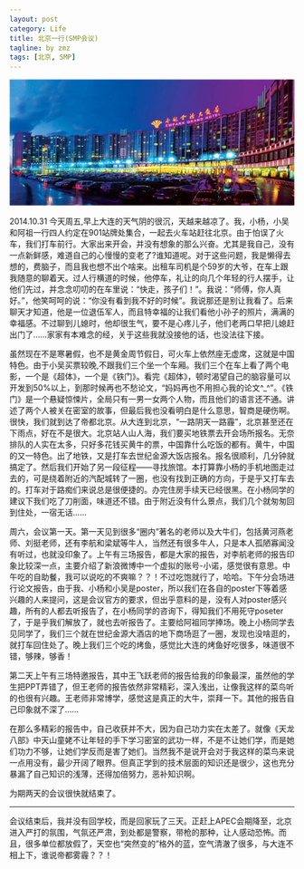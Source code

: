 ```yaml
---
layout: post
category: Life
title: 北京一行(SMP会议)
tagline: by zmz
tags: [北京, SMP]
---
```

![北京世纪金源大饭店](/img/EmparkGrandHotel.jpg)

2014.10.31
今天周五,早上大连的天气阴的很沉，天越来越凉了。我，小杨，小吴和阿祖一行四人约定在901站牌处集合，一起去火车站赶往北京。由于怕误了火车，我们打车前行。大家出来开会，并没有想象的那么兴奋。尤其是我自己，没有一点新鲜感，难道自己的心慢慢的变老了?谁知道呢。对于这些问题，我是懒得去想的，费脑子，而且我也想不出个啥来。出租车司机是个59岁的大爷，在车上跟我随意的聊着天。过人行横道的时候，他停车，礼让的向几个年轻的行人摆手，让他们先过，并念念叨叨的在车里说：“快走，孩子们！”。我说：“师傅，你人真好。”，他笑呵呵的说：“你没有看到我不好的时候”。我说那还是别让我看了。后来聊天才知道，他是一位退伍军人，而且特幸福的让我们看他小孙子的照片，满满的幸福感。不过聊到儿媳时，他却很生气，要不是心疼儿子，他们老两口早把儿媳赶出门了……家家有本难念的经，关于这些我就没接他的话，也没法往下接。

<!--more-->

虽然现在不是寒暑假，也不是黄金周节假日，可火车上依然座无虚席，这就是中国特色。由于小吴买票较晚,不跟我们三个坐一个车厢。我们三个在车上看了两个电影，一个是《超体》，一个是《铁门》。看完《超体》，顿时渴望自己的脑容量可以开发到50%以上，到那时候再也不愁论文，“妈妈再也不用担心我的论文^_^”。《铁门》是一个悬疑惊悚片，全局只有一男一女两个人物，而且他们的语言还不通。讲述了两个人被关在密室的故事，但最后我也没看明白是什么意思，智商是硬伤啊。很快，我们就到达了帝都北京。从大连到北京，“一路阴天一路霾”，北京甚至还在下雨点，好在不是很大。北京站人山人海，我们要买地铁票去开会场所报名。无奈排队的人实在太多，只好多花钱买黄牛的票，中国靠什么吃饭的都有。黄牛，中国的又一特色。出了地铁，又是打车去世纪金源大饭店报名。报名很顺利，几分钟就搞定了。然后我们开始了另一段征程——寻找旅馆。本打算靠小杨的手机地图走过去的，可是绕着附近的汽配城转了一圈，也没有找到正确的方向，于是乎又打车去的。打车对于路痴们来说总是很便捷的。办完住房手续天已经很黑。在小杨同学的建议下我们吃了刀削面，味道还不错。由于附近没有什么景点，我们几个就匆匆回到住处，一宿无话......

周六，会议第一天。第一天见到很多“圈内”著名的老师以及大牛们，包括黄河燕老师、刘挺老师，还有李航和梁斌等牛人，当然还有很多牛人，只是本人孤陋寡闻没有听过，也就没印象了。上午有三场报告，都是大家的报告，对李航老师的报告印象比较深一点，主要介绍了新浪微博中一个虚拟的账号-小诺，感觉很有意思。中午吃的自助餐，我可以说吃的不爽嘛？？！不过吃饱就行了，哈哈。下午分会场进行论文报告，由于我、小杨和小吴是poster，所以我们在各自的poster下等着感兴趣的人来提问，这是会议官方的要求，但出乎意料的是，没有人对poster感兴趣，所有的人都去听报告了，在小杨同学的咨询下，得知我们不用死守poseter了，于是乎我们解放了，就也去听报告了。主要给阿祖同学捧场。晚上小杨同学去见同学了，我们三个就在世纪金源大酒店的地下商场逛了一圈，发现也没啥逛的，就打车回住处了。晚上我们三个吃的烤鱼，感觉比大连的烤鱼好吃很多，味道很不错，够辣，够香！

第二天上午有三场特邀报告，其中王飞跃老师的报告给我的印象最深，虽然他的学生把PPT弄错了，但王老师的报告依然非常精彩，深入浅出，让像我这样的菜鸟听的也很有兴趣。王老师非常博学，感觉这是真正的大牛，崇拜一下。其他的报告自己印象就不深了......

在那么多精彩的报告中，自己收获并不大，因为自己功力实在太差了。就像《天龙八部》中天山童姥不让年轻的手下学习密室的武功一样，不是不让她们学，而是她们功力不够，让她们学反而是害了她们。当然我不是说开会对于我这样的菜鸟来说一点用没有，最少开阔了眼界。但真正学到的技术层面的知识还是很少，这也充分暴漏了自己知识的浅薄，还得加倍努力，恶补知识啊。

为期两天的会议很快就结束了。

---
会议结束后，我并没有回学校，而是回家玩了三天。正赶上APEC会期降至，北京进入严打的氛围，气氛还严肃，到处都是警察，带枪的那种，让人感动恐怖。而且，很多单位都放假了，天空也“突然变的”格外的蓝，空气清澈了很多，与大连不相上下，谁说帝都雾霾？？！
